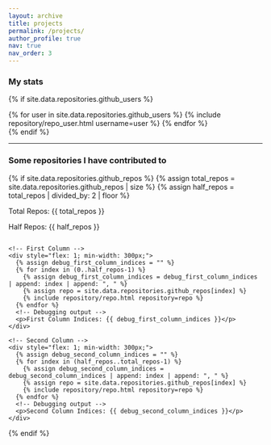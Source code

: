 ```yaml
---
layout: archive
title: projects
permalink: /projects/
author_profile: true
nav: true
nav_order: 3
---
```


### My stats

{% if site.data.repositories.github_users %}
<div class="repositories d-flex flex-wrap flex-md-row flex-column justify-content-between align-items-center">
  {% for user in site.data.repositories.github_users %}
    {% include repository/repo_user.html username=user %}
  {% endfor %}
</div>
{% endif %}

---

### Some repositories I have contributed to

{% if site.data.repositories.github_repos %}
  {% assign total_repos = site.data.repositories.github_repos | size %}
  {% assign half_repos = total_repos | divided_by: 2 | floor %}

  <!-- Debugging output -->
  <p>Total Repos: {{ total_repos }}</p>
  <p>Half Repos: {{ half_repos }}</p>

  <div style="display: flex; gap: 20px; justify-content: center; flex-wrap: wrap;">
    
    <!-- First Column -->
    <div style="flex: 1; min-width: 300px;">
      {% assign debug_first_column_indices = "" %}
      {% for index in (0..half_repos-1) %}
        {% assign debug_first_column_indices = debug_first_column_indices | append: index | append: ", " %}
        {% assign repo = site.data.repositories.github_repos[index] %}
        {% include repository/repo.html repository=repo %}
      {% endfor %}
      <!-- Debugging output -->
      <p>First Column Indices: {{ debug_first_column_indices }}</p>
    </div>
    
    <!-- Second Column -->
    <div style="flex: 1; min-width: 300px;">
      {% assign debug_second_column_indices = "" %}
      {% for index in (half_repos..total_repos-1) %}
        {% assign debug_second_column_indices = debug_second_column_indices | append: index | append: ", " %}
        {% assign repo = site.data.repositories.github_repos[index] %}
        {% include repository/repo.html repository=repo %}
      {% endfor %}
      <!-- Debugging output -->
      <p>Second Column Indices: {{ debug_second_column_indices }}</p>
    </div>
    
  </div>
{% endif %}






